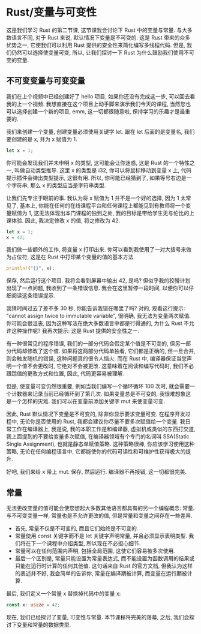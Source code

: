 # Rust/变量与可变性

这是我们学习 Rust 的第二节课, 这节课我会讨论下 Rust 中的变量与常量. 与大多数语言不同, 对于 Rust 来说, 默认情况下变量是不可变的. 这是 Rust 带来的众多优势之一, 它使我们可以利用 Rust 提供的安全性来简化编写多线程代码. 但是, 我们仍然可以选择使变量可变, 所以, 让我们探讨一下 Rust 为什么鼓励我们使用不可变的变量.

## 不可变变量与可变变量

我们在上个视频中已经创建好了 hello 项目, 如果你还没有完成这一步, 可以回去看我的上一个视频. 我想直接在这个项目上动手脚来演示我们今天的课程, 当然您也可以选择创建一个新的项目, emm, 这一切都很随意啦, 保持学习的乐趣才是最重要的.

我们来创建一个变量, 创建变量必须使用关键字 let. 跟在 let 后面的是变量名, 我们要创建的是 x, 并为 x 赋值为 1.

```rs
let x = 1;
```

你可能会发现我们并未申明 x 的类型, 这可能会让你迷惑, 这是 Rust 的一个特性之一, 叫做自动类型推导. 这里 x 的类型是 i32, 你可以将鼠标移动到变量 x 上, 代码提示插件会弹出类型提示, 这很有用. 所以, 你可能已经猜到了, 如果等号右边是一个字符串, 那么 x 的类型应当是字符串类型.

让我们先专注于眼前的事. 我认为将 x 赋值为 1 并不是一个好的选择, 因为 1 太常见了, 基本上, 你能在任何的在线课程平台和任何课程上都能见到有教师将一个变量赋值为 1, 这无法体现出本门课程的独到之处, 我的目标是带给学生无与伦比的上课体验. 因此, 我决定修改 x 的值, 将之修改为 42.

```rs
let x = 1;
x = 42;
```

我们做一些额外的工作, 将变量 x 打印出来. 你可以看到我使用了一对大括号来做为占位符, 这是在 Rust 中打印某个变量的值的基本方法.

```rs
println!("{}", x);
```

保存, 然后运行这个项目. 我将会看到屏幕中输出 42, 是吗? 但似乎我的狡猾计划出现了一点问题, 我收到了一条错误信息. 我会在这里暂停一段时间, 以便你可以仔细阅读这条错误提示.

我猜时间过去了差不多 30 秒, 你能告诉我错在哪里了吗? 对的, 观看这行提示: "cannot assign twice to immutable variable", 很明确, 我无法为变量两次赋值. 你可能会很沮丧, 因为这种写法在绝大多数语言中都是行得通的, 为什么 Rust 不允许这种操作呢? 我再次提示: 这是 Rust 提供的安全性之一.

有一种很常见的程序错误, 我们的一部分代码会假定某个值是不可变的, 但另一部分代码却修改了这个值. 如果将这两部分代码单独看, 它们都是正确的, 但一旦合并, 则会触发随机的错误, 这种问题真的很令人恼火. 而在 Rust 中, 编译器保证当您声明一个值不会更改时, 它绝对不会被更改. 这意味着在阅读和编写代码时, 我们不必跟踪值的更改方式和位置, 因此, 代码更容易被理解.

但是, 使变量可变仍然很重要, 例如当我们编写一个循环循环 100 次时, 就会需要一个计数器来记录当前已经循环到了第几次. 如果变量总是不可变的, 我很难想象这是一个怎样的灾难. 我们可以在变量前添加关键字 mut 来使变量可变.

因此, Rust 默认情况下变量是不可变的, 除非你显示要求变量可变. 在程序开发过程中, 无论你是否使用的 Rust, 我都会建议你尽量不要多次赋值给一个变量. 我日常工作在编译器上, 我是说, 我的本职工作是和编译器, 虚拟机或类似的东西打交道, 我上面提到的不要给变量多次赋值, 在编译器领域有个专门的名词叫 SSA(Static Single Assignment), 也就是静态单赋值策略. 这种策略很棒, 你应该学习使用这种策略, 无论在任何编程语言中, 它都能使你的代码可读性和可维护性获得极大的提升.

好吧, 我们来给 x 带上 mut. 保存, 然后运行. 编译器不再报错, 这一切都很完美.

## 常量

无法更改变量的值可能会使您想起大多数其他语言都具有的另一个编程概念: 常量. 与不可变变量一样, 常量也是不允许更改的值, 但是常量和变量之间存在一些差异.

- 首先, 常量不仅是不可变的, 而且它们始终是不可变的.
- 常量使用 const 关键字而不是 let 关键字声明常量, 并且必须显示表明类型. 我们将在下一个课程中介绍类型, 所以现在不必担心细节.
- 常量可以在任何范围内声明, 包括全局范围, 这使它们容易被多次使用.
- 最后一个区别是, 常量只能设置为常量表达式, 而不能设置为函数调用的结果或只能在运行时计算的任何其他值. 这句话来自 Rust 的官方文档, 但我认为这样的表述并不好, 我会简单的告诉你, 常量在编译期被计算, 而变量在运行期被计算.

最后, 我们定义一个常量 x 替换掉代码中的变量 x:

```rs
const x: usize = 42;
```

现在, 我们已经探讨了变量, 可变性与常量. 本节课程将完美的落幕, 之后, 我们会探讨下变量和常量的数据类型.
